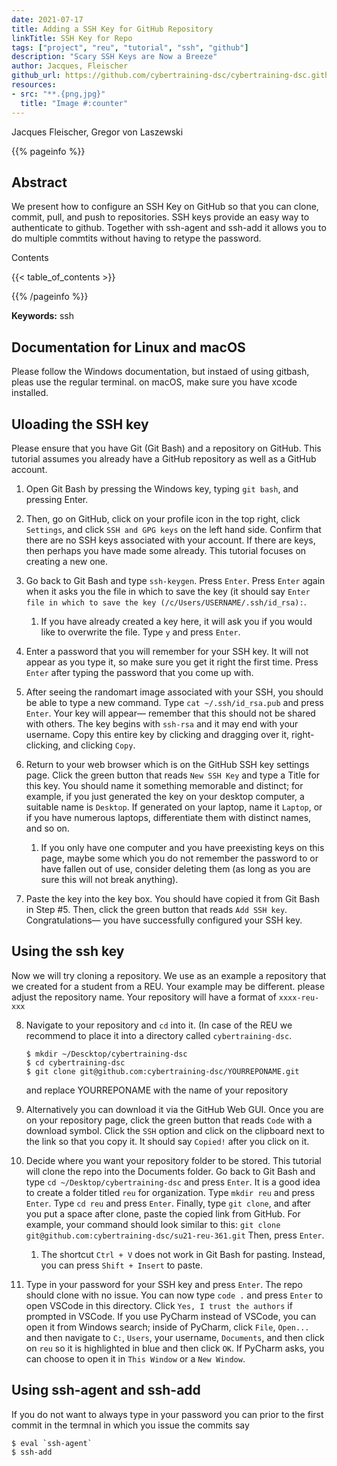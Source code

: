 ```yaml
---
date: 2021-07-17
title: Adding a SSH Key for GitHub Repository 
linkTitle: SSH Key for Repo
tags: ["project", "reu", "tutorial", "ssh", "github"]
description: "Scary SSH Keys are Now a Breeze"
author: Jacques, Fleischer
github_url: https://github.com/cybertraining-dsc/cybertraining-dsc.github.io/blob/main/content/en/docs/tutorial/git/git-ssh/index.md
resources:
- src: "**.{png,jpg}"
  title: "Image #:counter"
---
```


Jacques Fleischer, Gregor von Laszewski


{{% pageinfo %}}

## Abstract

We present how to configure an SSH Key on GitHub so that you can clone, commit, pull, and push to repositories. SSH keys provide an easy way to authenticate to github. Together with ssh-agent and ssh-add it allows you to do multiple commtits without having to retype the password.

Contents

{{< table_of_contents >}}

{{% /pageinfo %}}

**Keywords:** ssh

## Documentation for Linux and macOS

Please follow the Windows documentation, but instaed of using gitbash, pleas use the regular terminal. on macOS, make sure you have xcode installed.

## Uloading the SSH key

Please ensure that you have Git (Git Bash) and a repository on GitHub. This tutorial assumes you already have a GitHub repository as well as a GitHub account.

1. Open Git Bash by pressing the Windows key, typing `git bash`, and pressing Enter.

2. Then, go on GitHub, click on your profile icon in the top right, click `Settings`, and click `SSH and GPG keys` on the left hand side. Confirm that there are no SSH keys associated with your account. If there are keys, then perhaps you have made some already. This tutorial focuses on creating a new one.

3. Go back to Git Bash and type `ssh-keygen`. Press `Enter`. Press `Enter` again when it asks you the file in which to save the key (it should say `Enter file in which to save the key (/c/Users/USERNAME/.ssh/id_rsa):`.
   1. If you have already created a key here, it will ask you if you would like to overwrite the file. Type `y` and press `Enter`.

4. Enter a password that you will remember for your SSH key. It will not appear as you type it, so make sure you get it right the first time. Press `Enter` after typing the password that you come up with.

5. After seeing the randomart image associated with your SSH, you should be able to type a new command. Type `cat ~/.ssh/id_rsa.pub` and press `Enter`. Your key will appear— remember that this should not be shared with others. The key begins with `ssh-rsa` and it may end with your username. Copy this entire key by clicking and dragging over it, right-clicking, and clicking `Copy`.

6. Return to your web browser which is on the GitHub SSH key settings page. Click the green button that reads `New SSH Key` and type a Title for this key. You should name it something memorable and distinct; for example, if you just generated the key on your desktop computer, a suitable name is `Desktop`. If generated on your laptop, name it `Laptop`, or if you have numerous laptops, differentiate them with distinct names, and so on.
   1. If you only have one computer and you have preexisting keys on this page, maybe some which you do not remember the password to or have fallen out of use, consider deleting them (as long as you are sure this will not break anything).

7. Paste the key into the key box. You should have copied it from Git Bash in Step #5. Then, click the green button that reads `Add SSH key`. Congratulations— you have successfully configured your SSH key. 

## Using the ssh key

Now we will try cloning a repository. We use as an example a repository that we created for a student from a REU. Your example may be different. please adjust the repository name. Your repository will have a format of `xxxx-reu-xxx`

8. Navigate to your repository and `cd` into it. (In case of the REU we recommend to place it into a directory called `cybertraining-dsc`. 
   
   ```
   $ mkdir ~/Descktop/cybertraining-dsc 
   $ cd cybertraining-dsc
   $ git clone git@github.com:cybertraining-dsc/YOURREPONAME.git
   ```
   
   and replace YOURREPONAME with the name of your repository
   

9. Alternatively you can download it via the GitHub Web GUI. Once you are on your repository page, click the green button that reads `Code` with a download symbol. Click the `SSH` option and click on the clipboard next to the link so that you copy it. It should say `Copied!` after you click on it.

9. Decide where you want your repository folder to be stored. This tutorial will clone the repo into the Documents folder. Go back to Git Bash and type 
 `cd ~/Desktop/cybertraining-dsc` and press `Enter`. It is a good idea to create a folder titled `reu` for organization. Type `mkdir reu` and press `Enter`. Type `cd reu` and press `Enter`. Finally, type `git clone`, and after you put a space after clone, paste the copied link from GitHub. For example, your command should look similar to this: ```git clone git@github.com:cybertraining-dsc/su21-reu-361.git``` Then, press `Enter`.
   1. The shortcut `Ctrl + V` does not work in Git Bash for pasting. Instead, you can press `Shift + Insert` to paste.

10. Type in your password for your SSH key and press `Enter`. The repo should clone with no issue. You can now type `code .` and press `Enter` to open VSCode in this directory. Click `Yes, I trust the authors` if prompted in VSCode. If you use PyCharm instead of VSCode, you can open it from Windows search; inside of PyCharm, click `File`, `Open...` and then navigate to `C:`, `Users`, your username, `Documents`, and then click on `reu` so it is highlighted in blue and then click `OK`. If PyCharm asks, you can choose to open it in `This Window` or a `New Window`.


## Using ssh-agent and ssh-add

If you do not want to always type in your password you can prior to the first commit in the termnal in which you issue the commits say

```
$ eval `ssh-agent`
$ ssh-add
```
